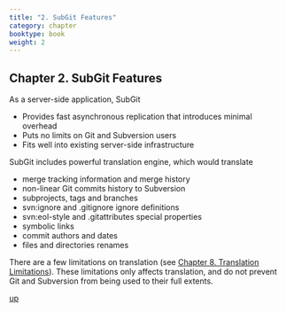 ```yaml
---
title: "2. SubGit Features"
category: chapter
booktype: book
weight: 2
---
```

## Chapter 2. SubGit Features

As a server-side application, SubGit

+ Provides fast asynchronous replication that introduces minimal overhead
+ Puts no limits on Git and Subversion users
+ Fits well into existing server-side infrastructure

SubGit includes powerful translation engine, which would translate

+ merge tracking information and merge history
+ non-linear Git commits history to Subversion
+ subprojects, tags and branches
+ svn:ignore and .gitignore ignore definitions
+ svn:eol-style and .gitattributes special properties
+ symbolic links
+ commit authors and dates
+ files and directories renames

There are a few limitations on translation (see [Chapter 8. Translation Limitations](#)). These limitations only affects translation, and do not prevent Git and Subversion from being used to their full extents.

[up](#up)